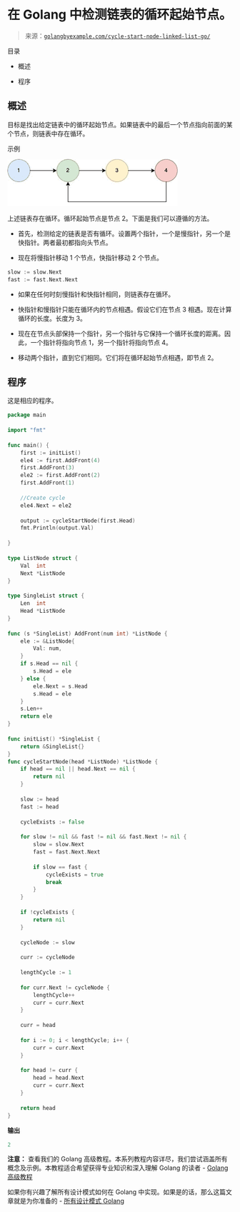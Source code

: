 <!--yml

类别：未分类

日期：2024-10-13 06:46:48

-->

# 在 Golang 中检测链表的循环起始节点。

> 来源：[`golangbyexample.com/cycle-start-node-linked-list-go/`](https://golangbyexample.com/cycle-start-node-linked-list-go/)

目录

+   概述

+   程序 

## **概述**

目标是找出给定链表中的循环起始节点。如果链表中的最后一个节点指向前面的某个节点，则链表中存在循环。

示例

![](img/37e30f9ef9a9259067409d35628db09d.png)

上述链表存在循环。循环起始节点是节点 2。下面是我们可以遵循的方法。

+   首先，检测给定的链表是否有循环。设置两个指针，一个是慢指针，另一个是快指针。两者最初都指向头节点。

+   现在将慢指针移动 1 个节点，快指针移动 2 个节点。

```go
slow := slow.Next
fast := fast.Next.Next
```

+   如果在任何时刻慢指针和快指针相同，则链表存在循环。

+   快指针和慢指针只能在循环内的节点相遇。假设它们在节点 3 相遇。现在计算循环的长度。长度为 3。

+   现在在节点头部保持一个指针，另一个指针与它保持一个循环长度的距离。因此，一个指针将指向节点 1，另一个指针将指向节点 4。

+   移动两个指针，直到它们相同。它们将在循环起始节点相遇，即节点 2。

## **程序**

这是相应的程序。

```go
package main

import "fmt"

func main() {
	first := initList()
	ele4 := first.AddFront(4)
	first.AddFront(3)
	ele2 := first.AddFront(2)
	first.AddFront(1)

	//Create cycle
	ele4.Next = ele2

	output := cycleStartNode(first.Head)
	fmt.Println(output.Val)

}

type ListNode struct {
	Val  int
	Next *ListNode
}

type SingleList struct {
	Len  int
	Head *ListNode
}

func (s *SingleList) AddFront(num int) *ListNode {
	ele := &ListNode{
		Val: num,
	}
	if s.Head == nil {
		s.Head = ele
	} else {
		ele.Next = s.Head
		s.Head = ele
	}
	s.Len++
	return ele
}

func initList() *SingleList {
	return &SingleList{}
}
func cycleStartNode(head *ListNode) *ListNode {
	if head == nil || head.Next == nil {
		return nil
	}

	slow := head
	fast := head

	cycleExists := false

	for slow != nil && fast != nil && fast.Next != nil {
		slow = slow.Next
		fast = fast.Next.Next

		if slow == fast {
			cycleExists = true
			break
		}
	}

	if !cycleExists {
		return nil
	}

	cycleNode := slow

	curr := cycleNode

	lengthCycle := 1

	for curr.Next != cycleNode {
		lengthCycle++
		curr = curr.Next
	}

	curr = head

	for i := 0; i < lengthCycle; i++ {
		curr = curr.Next
	}

	for head != curr {
		head = head.Next
		curr = curr.Next
	}

	return head
}
```

**输出**

```go
2
```

**注意：** 查看我们的 Golang 高级教程。本系列教程内容详尽，我们尝试涵盖所有概念及示例。本教程适合希望获得专业知识和深入理解 Golang 的读者 - [Golang 高级教程](https://golangbyexample.com/golang-comprehensive-tutorial/)

如果你有兴趣了解所有设计模式如何在 Golang 中实现。如果是的话，那么这篇文章就是为你准备的 - [所有设计模式 Golang](https://golangbyexample.com/all-design-patterns-golang/)


